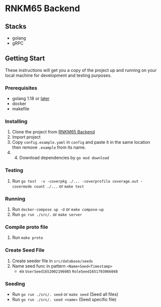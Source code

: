 # RNKM65 Backend

## Stacks
- golang
- gRPC

## Getting Start
These instructions will get you a copy of the project up and running on your local machine for development and testing purposes.

### Prerequisites
- golang 1.18 or [later](https://go.dev)
- docker
- makefile

### Installing
1. Clone the project from [RNKM65 Backend](https://github.com/isd-sgcu/rnkm65-backend)
2. Import project
3. Copy `config.example.yaml` in `config` and paste it in the same location then remove `.example` from its name.
4. 4. Download dependencies by `go mod download`

### Testing
1. Run `go test  -v -coverpkg ./... -coverprofile coverage.out -covermode count ./...` or `make test`

### Running
1. Run `docker-compose up -d` or `make compose-up`
2. Run `go run ./src/.` or `make server`

### Compile proto file
1. Run `make proto`

### Create Seed File
1. Create seeder file in `src/database/seeds`
2. Name seed func in pattern `<Name>Seed<Timestamp>`
   - ex `UserSeed1652002196085` `RoleSeed1651703066048`

### Seeding
- Run `go run ./src/. seed` or `make seed` (Seed all files)
- Run `go run ./src/. seed <name>` (Seed specific file)

